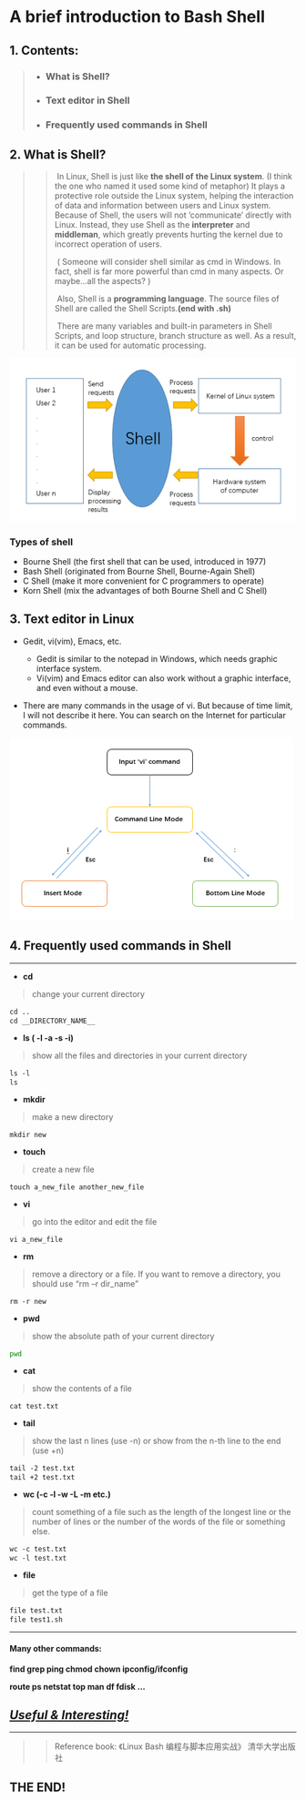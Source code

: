# A brief introduction to Bash Shell



## 1. Contents:

> * ### What is Shell?
>
> * ### Text editor in Shell
>
> * ### Frequently used commands in Shell



## 2. What is Shell?

> > ​	In Linux, Shell is just like **the shell of** **the Linux system**. (I think the one who named it used some kind of metaphor) It plays a protective role outside the Linux system, helping the interaction of data and information between users and Linux system. Because of Shell, the users will not ‘communicate’ directly with Linux. Instead, they use Shell as the **interpreter** and **middleman**, which greatly prevents hurting the kernel due to incorrect operation of users.
> >
> > ​	( Someone will consider shell similar as cmd in Windows. In fact, shell is far more powerful than cmd in many aspects. Or maybe...all the aspects? )
> >
> > ​	Also, Shell is a **programming language**. The source files of Shell are called the Shell Scripts.**(end with .sh)**
> >
> > ​	There are many variables and built-in parameters in Shell Scripts, and loop structure, branch structure as well. As a result, it can be used for automatic processing.

![the way in which shell works](GuoYukai_link_1.PNG)

### Types of shell

 * Bourne Shell (the first shell that can be used, introduced in 1977)
 * Bash Shell (originated from Bourne Shell, Bourne-Again Shell)
 * C Shell (make it more convenient for C programmers to operate)
 * Korn Shell (mix the advantages of both Bourne Shell and C Shell)



## 3. Text editor in Linux

* Gedit, vi(vim), Emacs, etc.
    * Gedit is similar to the notepad in Windows, which needs graphic interface system.
    * Vi(vim) and Emacs editor can also work without a graphic
        interface, and even without a mouse.

* There are many commands in the usage of vi. But because of time limit, I will not describe it here. You can search on the Internet for particular commands.

![Three modes in vim](GuoYukai_link_2.PNG)



## 4. Frequently used commands in Shell

---

* **cd**
> change your current directory

```shell
cd ..
cd __DIRECTORY_NAME__
```



* **ls ( -l -a -s -i)**
> show all the files and directories in your current directory

```shell
ls -l
ls
```



* **mkdir** 
>  make a new directory

```shell
mkdir new
```



* **touch**
> create a new file

```shell
touch a_new_file another_new_file
```



* **vi**
> go into the editor and edit the file

```shell
vi a_new_file
```



* **rm**
> remove a directory or a file. If you want to remove a directory, you should use “rm –r dir_name”

```shell
rm -r new
```



* **pwd**
> show the absolute path of your current directory

```bash
pwd
```



* **cat** 
> show the contents of a file

```shell
cat test.txt
```



* **tail**
> show the last n lines (use -n) or show from the n-th line to the end (use +n)

```shell
tail -2 test.txt
tail +2 test.txt
```



* **wc (-c -l -w -L -m etc.)**
> count something of a file such as the length of the longest line
or the number of lines or the number of the words of the file or something else.

```shell
wc -c test.txt
wc -l test.txt
```



* **file**

> get the type of a file

```shell
file test.txt
file test1.sh
```

---



#### Many other commands: ####

**find	grep	ping	chmod	chown	ipconfig/ifconfig**

**route	ps	netstat	top	man	df	fdisk	...**

## ***<u>Useful & Interesting!</u>***

***






> > Reference book: 《Linux Bash 编程与脚本应用实战》 清华大学出版社



## THE END!



